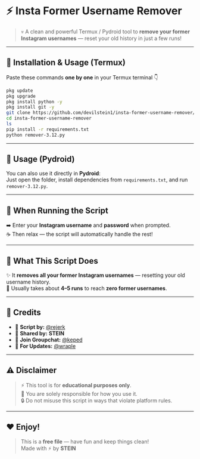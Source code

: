 # ⚡️ Insta Former Username Remover  

> 💀 A clean and powerful Termux / Pydroid tool to **remove your former Instagram usernames** — reset your old history in just a few runs!

---

## 🧰 Installation & Usage (Termux)

Paste these commands **one by one** in your Termux terminal 👇  

```bash
pkg update
pkg upgrade
pkg install python -y
pkg install git -y
git clone https://github.com/devilstein1/insta-former-username-remover/
cd insta-former-username-remover
ls
pip install -r requirements.txt
python remover-3.12.py
```

---

## 📱 Usage (Pydroid)

You can also use it directly in **Pydroid**:  
Just open the folder, install dependencies from `requirements.txt`, and run `remover-3.12.py`.

---

## 🔐 When Running the Script

➡️ Enter your **Instagram username** and **password** when prompted.  
☕ Then relax — the script will automatically handle the rest!

---

## 🧹 What This Script Does

✨ It **removes all your former Instagram usernames** — resetting your old username history.  
🔁 Usually takes about **4–5 runs** to reach **zero former usernames**.

---

## 💎 Credits

- 🧠 **Script by:** [@rejerk](https://t.me/rejerk)  
- 👑 **Shared by:** **STEIN**  
- 💬 **Join Groupchat:** [@keped](https://t.me/keped)  
- 🚀 **For Updates:** [@wraple](https://t.me/wraple)

---

## ⚠️ Disclaimer

> ⚡ This tool is for **educational purposes only**.  
> 🧩 You are solely responsible for how you use it.  
> 🔒 Do not misuse this script in ways that violate platform rules.

---

## ❤️ Enjoy!

> This is a **free file** — have fun and keep things clean!  
> Made with ⚡ by **STEIN**
